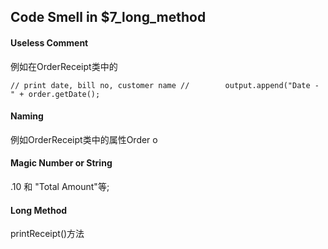## Code Smell in $7_long_method

#### Useless Comment
例如在OrderReceipt类中的

`// print date, bill no, customer name
//        output.append("Date - " + order.getDate();`

#### Naming
例如OrderReceipt类中的属性Order o

#### Magic Number or String
.10 和 "Total Amount"等;

#### Long Method
printReceipt()方法

